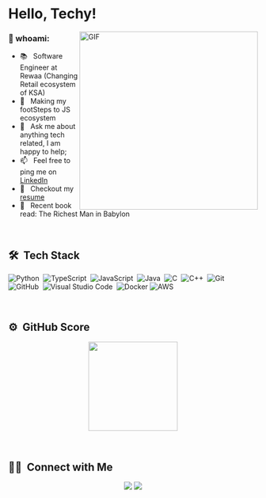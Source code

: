 # Hello, Techy!

<img align="right" alt="GIF" src="https://raw.githubusercontent.com/abhisheknaiidu/abhisheknaiidu/master/code.gif" width="360px"/>
  
### 🧐 whoami:

- 📚 &nbsp; Software Engineer at Rewaa (Changing Retail ecosystem of KSA)
- 🌱 &nbsp; Making my footSteps to JS ecosystem
- 💬 &nbsp; Ask me about anything tech related, I am happy to help;
- 📫 &nbsp; Feel free to ping me on [LinkedIn](https://www.linkedin.com/in/hafiz-abdulmanan-7583b21aa/)
- 📝 &nbsp; Checkout my [resume](https://github.com/hamsof/Resume)
- 📝 &nbsp; Recent book read: The Richest Man in Babylon

<br>

## 🛠 &nbsp;Tech Stack
![Python](https://img.shields.io/badge/-Python-05122A?style=flat&logo=python)&nbsp;
![TypeScript](https://shields.io/badge/-TypeScript-05122A?style=flat&logo=ypeScript)&nbsp;
![JavaScript](https://img.shields.io/badge/-JavaScript-05122A?style=flat&logo=JavaScript)&nbsp;
![Java](https://img.shields.io/badge/-Java-05122A?style=flat&logo=java)&nbsp;
![C](https://img.shields.io/badge/-C-05122A?style=flat&logo=C&logoColor=A8B9CC)&nbsp;
![C++](https://img.shields.io/badge/-C++-05122A?style=flat&logo=C%2B%2B&logoColor=00599C)&nbsp;
![Git](https://img.shields.io/badge/-Git-05122A?style=flat&logo=git)&nbsp;
![GitHub](https://img.shields.io/badge/-GitHub-05122A?style=flat&logo=github)&nbsp;
![Visual Studio Code](https://img.shields.io/badge/-Visual%20Studio%20Code-05122A?style=flat&logo=visual-studio-code&logoColor=007ACC)&nbsp;
![Docker](https://img.shields.io/badge/docker-%230db7ed.svg?style=for-the-badge&logo=docker&logoColor=white)
![AWS](https://img.shields.io/badge/AWS-%23FF9900.svg?style=for-the-badge&logo=amazon-aws&logoColor=white)

<br/>

## ⚙️ &nbsp;GitHub Score

<p align="center">
<a href="https://github.com/hamsof">
  <img height="180em" src="https://github-readme-stats-eight-theta.vercel.app/api/top-langs/?username=hamsof&layout=compact&langs_count=15&theme=algolia"/>
</a>
</p>

<br/>




  

<!-- links to social media icons -->

<!-- icons with padding -->

[1.1]: http://i.imgur.com/tXSoThF.png (twitter icon with padding)
[2.1]: http://i.imgur.com/0o48UoR.png (github icon with padding)

<!-- icons without padding -->

[1.2]: http://i.imgur.com/wWzX9uB.png (twitter icon without padding)
[2.2]: http://i.imgur.com/9I6NRUm.png (github icon without padding)
[3.2]: https://raw.githubusercontent.com/alirazamumtaz/alirazamumtaz/master/linkedin-3-16.png (LinkedIn icon without padding)


<!-- links to your social media accounts -->
[3]: https://www.linkedin.com/in/hafiz-abdulmanan-7583b21aa/

## 🤝🏻 &nbsp;Connect with Me
<p align="center">
<a href="https://www.linkedin.com/in/hafiz-abdulmanan-7583b21aa/"><img src="https://img.shields.io/badge/-Hafiz%20Abdulmanan-0077B5?style=flat&logo=Linkedin&logoColor=white"/></a>
<a href="mailto:hafizabdulman@gmail.com"><img src="https://img.shields.io/badge/-hafizabdulman@gmail.com-D14836?style=flat&logo=Gmail&logoColor=white"/></a>
</p>
